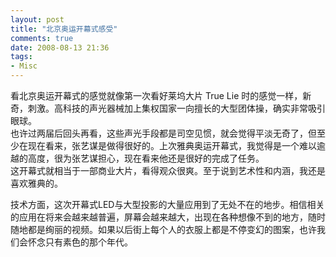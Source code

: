 ```yaml
---
layout: post
title: "北京奥运开幕式感受"
comments: true
date: 2008-08-13 21:36
tags:
- Misc
---
```

  


看北京奥运开幕式的感觉就像第一次看好莱坞大片 True Lie 时的感觉一样，新奇，刺激。高科技的声光器械加上集权国家一向擅长的大型团体操，确实非常吸引眼球。  
也许过两届后回头再看，这些声光手段都是司空见惯，就会觉得平淡无奇了，但至少在现在看来，张艺谋是做得很好的。上次雅典奥运开幕式，我觉得是一个难以逾越的高度，很为张艺谋担心，现在看来他还是很好的完成了任务。  
这开幕式就相当于一部商业大片，看得观众很爽。至于说到艺术性和内涵，我还是喜欢雅典的。

技术方面，这次开幕式LED与大型投影的大量应用到了无处不在的地步。相信相关的应用在将来会越来越普遍，屏幕会越来越大，出现在各种想像不到的地方，随时随地都是绚丽的视频。如果以后街上每个人的衣服上都是不停变幻的图案，也许我们会怀念只有素色的那个年代。
